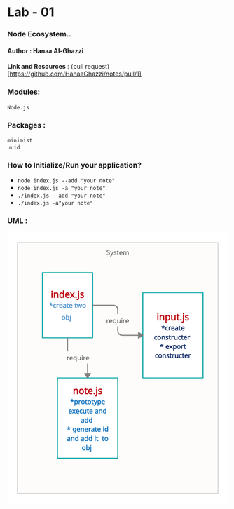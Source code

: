 # Lab - 01 
 
 ### Node Ecosystem.. 

 #### Author : Hanaa Al-Ghazzi 

**Link and Resources** : 
 (pull request)[https://github.com/HanaaGhazzi/notes/pull/1] . 

 ### Modules:
```
Node.js
```
### Packages : 

``` 
minimist
uuid 
```
### How to Initialize/Run your application?

- ```node index.js --add "your note" ```
- ```node index.js -a "your note" ```
- ```./index.js --add "your note" ```
- ```./index.js -a"your note" ```

### UML : 

![/](./uml/uml-class01.png)


